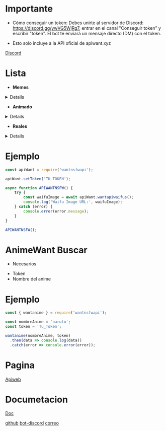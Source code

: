 # Importante
 - Cómo conseguir un token: Debes unirte al servidor de Discord: https://discord.gg/ywVG5WjRg7, entrar en el canal "Conseguir token" y escribir "token". El bot te enviará un mensaje directo (DM) con el token.

 * Esto solo incluye a la API oficial de apiwant.xyz
 
 [Discord](https://discord.gg/ywVG5WjRg7)

# Lista
 - **Memes**
  <details>
  - wantapimemes
  </details>

 - **Animado**
  <details>
  - wantapiwaifus
  - wantapinekonsfw
  - wantapiasshentai
  </details>

 - **Reales**
  <details>
 - wantapirealbonitas
 - wantapirealboobs
 - wantapirealcosplay
  </details>

 # Ejemplo

```js
const apiWant = require('wantnsfwapi');

apiWant.setToken('TU_TOKEN');

async function APIWANTNSFW() {
    try {
        const waifuImage = await apiWant.wantapiwaifus();
        console.log('Waifu Image URL:', waifuImage);
    } catch (error) {
        console.error(error.message);
    }
}

APIWANTNSFW();
```

# AnimeWant Buscar

* Necesarios
- Token
- Nombre del anime

# Ejemplo

```js
const { wantanime } = require('wantnsfwapi');

const nombreAnime = 'naruto';
const token = 'Tu_Token';

wantanime(nombreAnime, token)
  .then(data => console.log(data))
  .catch(error => console.error(error));
```

# Pagina
[Apiweb](https://apiwant.xyz/)

# Documetacion
[Doc](https://doc.apiwant.xyz/)

[github](https://github.com/AleiStudio)  [bot-discord](https://discord.com/oauth2/authorize?client_id=1083889866955309106&permissions=8&scope=bot%20) [correo](dksiao352@gmail.com)
